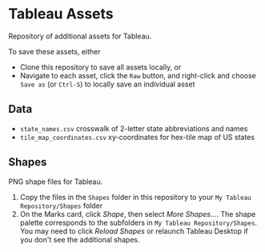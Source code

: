 # Tableau Assets

Repository of additional assets for Tableau.

To save these assets, either

* Clone this repository to save all assets locally, or
* Navigate to each asset, click the `Raw` button, and right-click and choose `Save as` (or `Ctrl-S`) to locally save an individual asset


## Data

* `state_names.csv` crosswalk of 2-letter state abbreviations and names
* `tile_map_coordinates.csv` xy-coordinates for hex-tile map of US states


## Shapes

PNG shape files for Tableau.

1. Copy the files in the `Shapes` folder in this repository to your `My Tableau Repository/Shapes` folder
2. On the Marks card, click *Shape*, then select *More Shapes…*. The shape palette corresponds to the subfolders in `My Tableau Repository/Shapes`. You may need to click *Reload Shapes* or relaunch Tableau Desktop if you don't see the additional shapes.
